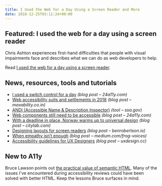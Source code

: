 ```yaml
---
title: I Used the Web for a Day Using a Screen Reader and More
date: 2018-12-25T03:11:24+00:00
---
```


## Featured: I used the web for a day using a screen reader

Chris Ashton experiences first-hand difficulties that people with visual impairments face and describes what we can do as web developers to help.

Read [I used the web for a day using a screen reader](https://www.smashingmagazine.com/2018/12/voiceover-screen-reader-web-apps/).

## News, resources, tools and tutorials

- [I used a switch control for a day](https://www.24a11y.com/2018/i-used-a-switch-control-for-a-day/) *(blog post – 24a11y.com)*
- [Web accessibility suits and settlements in 2018](https://www.maxability.co.in/2018/12/web-accessibility-suits-and-settlements-in-2018/) *(blog post – maxability.co.in)*
- [ANDI (Accessible Name & Description Inspector)](https://www.ssa.gov/accessibility/andi/help/install.html) *(tool – ssa.gov)*
- [Web components still need to be accessible](https://www.24a11y.com/2018/web-components-still-need-to-be-accessible/) *(blog post – 24a11y.com)*
- [With a deadline in place, Norway warms up to universal design](https://www.citylab.com/design/2018/11/norway-universal-design-st-olav-hospital-architecture-cities/576685/) *(blog post – citylab.com)*
- [Designing layouts for screen readers](https://benrobertson.io/accessibility/designing-layouts-for-screen-readers) *(blog post – benrobertson.io)*
- [When empathy isn’t enough](https://medium.com/frog-voices/when-empathy-isnt-enough-87ccdb6ae072) *(blog post – medium.com/frog-voices)*
- [Accessibility guidelines for UX Designers](https://uxdesign.cc/accessibility-guidelines-for-a-ux-designer-c3ba775539be) *(blog post – uxdesign.cc)*

## New to A11y

Bruce Lawson points out [the practical value of semantic HTML](https://www.brucelawson.co.uk/2018/the-practical-value-of-semantic-html/). Many of the issues I've encountered during accessibility reviews could have been solved with better HTML. Keep the lessons Bruce surfaces in mind.
